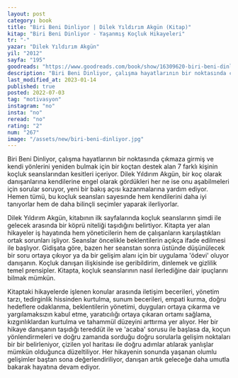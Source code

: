 ```yaml
---
layout: post
category: book
title: "Biri Beni Dinliyor | Dilek Yıldırım Akgün (Kitap)"
kitap: "Biri Beni Dinliyor - Yaşanmış Koçluk Hikayeleri"
tr: "-"
yazar: "Dilek Yıldırım Akgün"
yil: "2012"
sayfa: "195"
goodreads: "https://www.goodreads.com/book/show/16309620-biri-beni-dinliyor"
description: "Biri Beni Dinliyor, çalışma hayatlarının bir noktasında çıkmaza girmiş ve kendi yönlerini yeniden bulmak için bir koçtan destek alan 7 farklı kişinin koçluk seanslarından kesitleri içeriyor."
last_modified_at: 2023-01-14
published: true
posted: 2022-07-03
tag: "motivasyon"
instagram: "no"
insta: "no"
reread: "no"
rating: "2"
num: "267"
image: "/assets/new/biri-beni-dinliyor.jpg"
---
```


Biri Beni Dinliyor, çalışma hayatlarının bir noktasında çıkmaza girmiş ve kendi yönlerini yeniden bulmak için bir koçtan destek alan 7 farklı kişinin koçluk seanslarından kesitleri içeriyor. Dilek Yıldırım Akgün, bir koç olarak danışanlarına kendilerine engel olarak gördükleri her ne ise onu aşabilmeleri için sorular soruyor, yeni bir bakış açısı kazanmalarına yardım ediyor. Hemen tümü, bu koçluk seansları sayesınde hem kendilerini daha iyi tanıyorlar hem de daha bilinçli seçimler yaparak ilerliyorlar.

Dilek Yıldırım Akgün, kitabının ilk sayfalarında koçluk seanslarınn şimdi ile gelecek arasında bir köprü niteliği taşıdığını belirtiyor. Kitapta yer alan hikayeler iş hayatında hem yöneticilerin hem de çalışanların karşılaştıkları ortak sorunları işliyor. Seanslar öncelikle beklentilerin açıkça ifade edilmesi ile başlıyor. Gidişata göre, bazen her seanstan sonra üstünde düşünülecek bir soru ortaya çıkıyor ya da bir gelişim alanı için bir uygulama 'ödevi' oluyor danışanın. Koçluk danışan ilişkisinde ise geribildirim, dinlemek ve gizlilik temel prensipler. Kitapta, koçluk seanslarının nasıl ilerlediğine dair ipuçlarını bilmak mümkün. 

Kitaptaki hikayelerde işlenen konular arasında iletişim becerileri, yönetim tarzı, tedirginlik hissinden kurtulma, sunum becerileri, empati kurma, doğru hedeflere odaklanma, beklentilerin yönetimi, duyguları ortaya çıkarma ve yargılamaksızın kabul etme, yaratıcılığı ortaya çıkaran ortamı sağlama, kızgınlıklardan kurtulma ve tahammül düzeyini arttırma yer alıyor. Her bir hikaye danışanın taşıdığı tereddüt ile ve 'acaba' sorusu ile başlasa da, koçun yönlendirmeleri ve doğru zamanda sorduğu doğru sorularla gelişim noktaları bir bir belirleniyor, çizilen yol haritası ile doğru adımlar atılarak yanlışlar mümkün olduğunca düzeltiliyor. Her hikayenin sonunda yaşanan olumlu gelişimler baştan sona değerlendiriliyor, danışan artık geleceğe daha umutla bakarak hayatına devam ediyor. 

